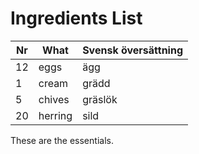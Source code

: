 #  Ingredients List
Nr | What | Svensk översättning|
-- | --------|-----------------|
12 | eggs | ägg|
1 | cream | grädd|
5 | chives | gräslök|
20 |  herring | sild|
  
These are the essentials.
